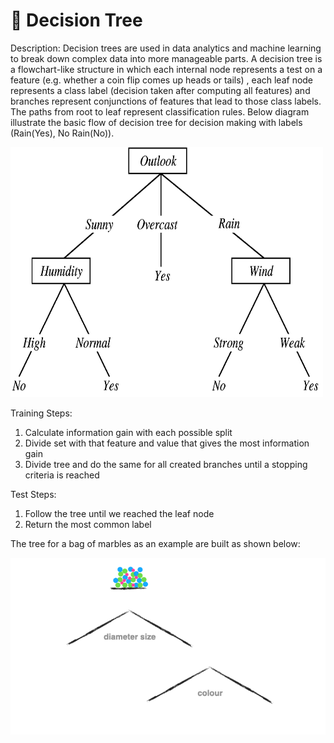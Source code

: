 # 🌲 Decision Tree 
Description: Decision trees are used in data analytics and machine learning to break down complex data into more manageable parts. A decision tree is a flowchart-like structure in which each internal node represents a test on a feature (e.g. whether a coin flip comes up heads or tails) , 
each leaf node represents a class label (decision taken after computing all features) and branches represent conjunctions of features that lead to those class labels. 
The paths from root to leaf represent classification rules. Below diagram illustrate the basic flow of decision tree for decision making with labels (Rain(Yes), No Rain(No)). 

<img src = "https://github.com/Antonio417/Computer_Vision_and_Machine_Learning_Portfolio/blob/main/Machine%20Learning/Decision-Tree/treeExample.png" width="500" height="400" />


Training Steps:

1. Calculate information gain with each possible split
2. Divide set with that feature and value that gives the most information gain
3. Divide tree and do the same for all created branches until a stopping criteria is reached

Test Steps:

1. Follow the tree until we reached the leaf node
2. Return the most common label

The tree for a bag of marbles as an example are built as shown below:

![tree](https://github.com/Antonio417/Computer_Vision_and_Machine_Learning_Portfolio/blob/main/Machine%20Learning/Decision-Tree/decisionTree.gif)
